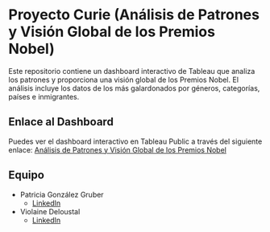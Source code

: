 # Proyecto Curie (Análisis de Patrones y Visión Global de los Premios Nobel)

Este repositorio contiene un dashboard interactivo de Tableau que analiza los patrones y proporciona una visión global de los Premios Nobel. El análisis incluye los datos de los más galardonados por géneros, categorías, países e inmigrantes.

## Enlace al Dashboard

Puedes ver el dashboard interactivo en Tableau Public a través del siguiente enlace:
[Análisis de Patrones y Visión Global de los Premios Nobel](https://public.tableau.com/app/profile/patricia.gonzalez5374/viz/AnlisisdePatronesyVisinGlobaldelosPremiosNobel/Historia1?publish=yes)

## Equipo

- Patricia González Gruber
  - [LinkedIn](https://www.linkedin.com/in/patricia-gonzalez-gruber/)
- Violaine Deloustal
  - [LinkedIn](https://www.linkedin.com/in/violaine-deloustal/)
